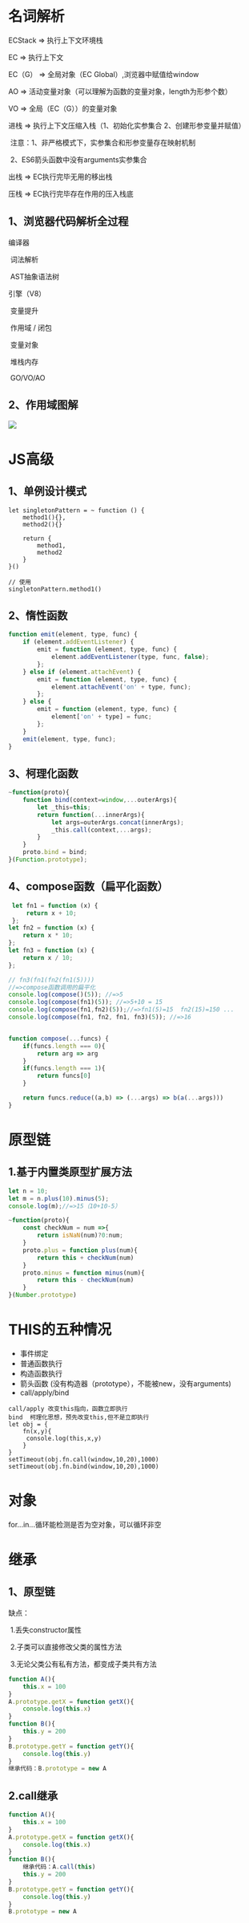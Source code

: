 # 名词解析

ECStack			=>	执行上下文环境栈

EC					 =>	执行上下文

EC（G）		   =>	全局对象（EC Global）,浏览器中赋值给window

AO					=>	活动变量对象（可以理解为函数的变量对象，length为形参个数）

VO					=>	全局（EC（G））的变量对象

进栈				  =>	执行上下文压缩入栈（1、初始化实参集合	2、创建形参变量并赋值）

​								  注意：1、非严格模式下，实参集合和形参变量存在映射机制	

​											  2、ES6箭头函数中没有arguments实参集合

出栈				  =>	EC执行完毕无用的移出栈

压栈				  =>	EC执行完毕存在作用的压入栈底

## 1、浏览器代码解析全过程

编译器

​		词法解析

​		AST抽象语法树

引擎（V8）

​		变量提升

​		作用域	/	闭包

​		变量对象

​		堆栈内存

​		GO/VO/AO

## 2、作用域图解

![](C:\Users\Administrator\Desktop\interview\knowledgeImg\2.作用域链.png)

# JS高级

## 1、单例设计模式

```
let singletonPattern = ~ function () {
	method1(){},
	method2(){}
	
	return {
		method1,
		method2
	}
}()

// 使用
singletonPattern.method1()
```

## 2、惰性函数

```js
function emit(element, type, func) {
    if (element.addEventListener) {
        emit = function (element, type, func) {
            element.addEventListener(type, func, false);
        };
    } else if (element.attachEvent) {
        emit = function (element, type, func) {
            element.attachEvent('on' + type, func);
        };
    } else {
        emit = function (element, type, func) {
            element['on' + type] = func;
        };
    }
    emit(element, type, func);
}
```

## 3、柯理化函数

```js
~function(proto){
    function bind(context=window,...outerArgs){
        let _this=this;
        return function(...innerArgs){
            let args=outerArgs.concat(innerArgs);
            _this.call(context,...args);
        }
    }
    proto.bind = bind;
}(Function.prototype);

```

## 4、compose函数（扁平化函数）

```js
 let fn1 = function (x) {
     return x + 10;
 };
let fn2 = function (x) {
    return x * 10;
};
let fn3 = function (x) {
    return x / 10;
};

// fn3(fn1(fn2(fn1(5))))
//=>compose函数调用的扁平化
console.log(compose()(5)); //=>5
console.log(compose(fn1)(5)); //=>5+10 = 15
console.log(compose(fn1,fn2)(5));//=>fn1(5)=15  fn2(15)=150 ...
console.log(compose(fn1, fn2, fn1, fn3)(5)); //=>16


function compose(...funcs) {
    if(funcs.length === 0){
        return arg => arg
    }
    if(funcs.length === 1){
        return funcs[0]
    }

    return funcs.reduce((a,b) => (...args) => b(a(...args)))
}
```

# 原型链

## 1.基于内置类原型扩展方法

```js
let n = 10;
let m = n.plus(10).minus(5);
console.log(m);//=>15（10+10-5）

~function(proto){
    const checkNum = num =>{
        return isNaN(num)?0:num;
    }
    proto.plus = function plus(num){
        return this + checkNum(num)
    }
    proto.minus = function minus(num){
        return this - checkNum(num)
    }
}(Number.prototype)
```

# THIS的五种情况

- 事件绑定
- 普通函数执行
- 构造函数执行
- 箭头函数 (没有构造器（prototype），不能被new，没有arguments)
- call/apply/bind

```
call/apply 改变this指向，函数立即执行
bind  柯理化思想，预先改变this,但不是立即执行
let obj = {
	fn(x,y){
	 console.log(this,x,y)
	}
}
setTimeout(obj.fn.call(window,10,20),1000)
setTimeout(obj.fn.bind(window,10,20),1000)
```

# 对象

for...in...循环能检测是否为空对象，可以循环非空

# 继承

## 1、原型链

缺点：

​	1.丢失constructor属性

​	2.子类可以直接修改父类的属性方法

​	3.无论父类公有私有方法，都变成子类共有方法

```js
function A(){
    this.x = 100
}
A.prototype.getX = function getX(){
    console.log(this.x)
}
function B(){
    this.y = 200
}
B.prototype.getY = function getY(){
    console.log(this.y)
}
继承代码：B.prototype = new A
```

## 2.call继承

```js
function A(){
    this.x = 100
}
A.prototype.getX = function getX(){
    console.log(this.x)
}
function B(){
    继承代码：A.call(this)
    this.y = 200
}
B.prototype.getY = function getY(){
    console.log(this.y)
}
B.prototype = new A
```

